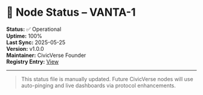 # 📡 Node Status – VANTA-1

**Status:** ✅ Operational  
**Uptime:** 100%  
**Last Sync:** 2025-05-25  
**Version:** v1.0.0  
**Maintainer:** CivicVerse Founder  
**Registry Entry:** [View](../../registry/vanta1-node.md)

---

> This status file is manually updated. Future CivicVerse nodes will use auto-pinging and live dashboards via protocol enhancements.
